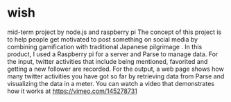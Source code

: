 # wish
mid-term project by node.js and raspberry pi
The concept of this project is to help people get motivated to post something on social media by combining gamification with traditional Japanese pilgrimage . 
In this product, I used a Raspberry pi for a server and Parse to manage data. For the input, twitter activities that include being mentioned, favorited and getting a new follower are recorded. 
For the output, a web page shows how many twitter activities you have got so far by retrieving data from Parse and visualizing the data in a meter.
You can watch a video that demonstrates how it works at https://vimeo.com/145278731
